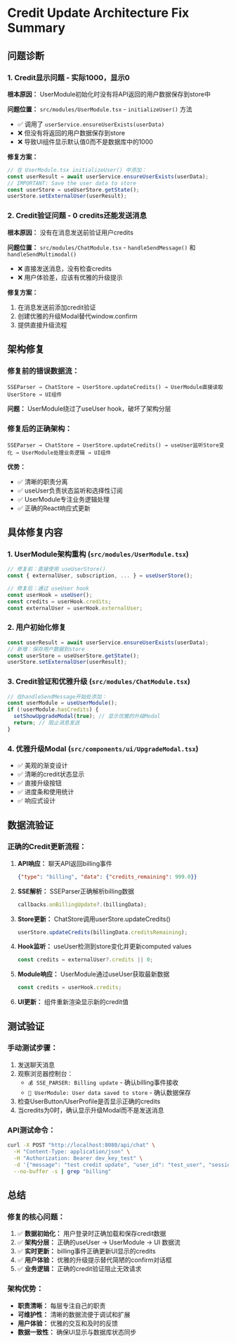 # Credit Update Architecture Fix Summary

## 问题诊断

### 1. Credit显示问题 - 实际1000，显示0
**根本原因：** UserModule初始化时没有将API返回的用户数据保存到store中

**问题位置：** `src/modules/UserModule.tsx` - `initializeUser()` 方法
- ✅ 调用了 `userService.ensureUserExists(userData)` 
- ❌ 但没有将返回的用户数据保存到store
- ❌ 导致UI组件显示默认值0而不是数据库中的1000

**修复方案：**
```typescript
// 在 UserModule.tsx initializeUser() 中添加：
const userResult = await userService.ensureUserExists(userData);
// IMPORTANT: Save the user data to store
const userStore = useUserStore.getState();
userStore.setExternalUser(userResult);
```

### 2. Credit验证问题 - 0 credits还能发送消息
**根本原因：** 没有在消息发送前验证用户credits

**问题位置：** `src/modules/ChatModule.tsx` - `handleSendMessage()` 和 `handleSendMultimodal()`
- ❌ 直接发送消息，没有检查credits
- ❌ 用户体验差，应该有优雅的升级提示

**修复方案：**
1. 在消息发送前添加credit验证
2. 创建优雅的升级Modal替代window.confirm
3. 提供直接升级流程

## 架构修复

### 修复前的错误数据流：
```
SSEParser → ChatStore → UserStore.updateCredits() → UserModule直接读取UserStore → UI组件
```
**问题：** UserModule绕过了useUser hook，破坏了架构分层

### 修复后的正确架构：
```
SSEParser → ChatStore → UserStore.updateCredits() → useUser监听Store变化 → UserModule处理业务逻辑 → UI组件
```
**优势：** 
- ✅ 清晰的职责分离
- ✅ useUser负责状态监听和选择性订阅
- ✅ UserModule专注业务逻辑处理
- ✅ 正确的React响应式更新

## 具体修复内容

### 1. UserModule架构重构 (`src/modules/UserModule.tsx`)
```typescript
// 修复前：直接使用 useUserStore()
const { externalUser, subscription, ... } = useUserStore();

// 修复后：通过 useUser hook
const userHook = useUser();
const credits = userHook.credits;
const externalUser = userHook.externalUser;
```

### 2. 用户初始化修复
```typescript
const userResult = await userService.ensureUserExists(userData);
// 新增：保存用户数据到store
const userStore = useUserStore.getState();
userStore.setExternalUser(userResult);
```

### 3. Credit验证和优雅升级 (`src/modules/ChatModule.tsx`)
```typescript
// 在handleSendMessage开始处添加：
const userModule = useUserModule();
if (!userModule.hasCredits) {
  setShowUpgradeModal(true); // 显示优雅的升级Modal
  return; // 阻止消息发送
}
```

### 4. 优雅升级Modal (`src/components/ui/UpgradeModal.tsx`)
- ✅ 美观的渐变设计
- ✅ 清晰的credit状态显示
- ✅ 直接升级按钮
- ✅ 进度条和使用统计
- ✅ 响应式设计

## 数据流验证

### 正确的Credit更新流程：
1. **API响应：** 聊天API返回billing事件
   ```json
   {"type": "billing", "data": {"credits_remaining": 999.0}}
   ```

2. **SSE解析：** SSEParser正确解析billing数据
   ```typescript
   callbacks.onBillingUpdate?.(billingData);
   ```

3. **Store更新：** ChatStore调用userStore.updateCredits()
   ```typescript
   userStore.updateCredits(billingData.creditsRemaining);
   ```

4. **Hook监听：** useUser检测到store变化并更新computed values
   ```typescript
   const credits = externalUser?.credits || 0;
   ```

5. **Module响应：** UserModule通过useUser获取最新数据
   ```typescript
   const credits = userHook.credits;
   ```

6. **UI更新：** 组件重新渲染显示新的credit值

## 测试验证

### 手动测试步骤：
1. 发送聊天消息
2. 观察浏览器控制台：
   - `💰 SSE_PARSER: Billing update` - 确认billing事件接收
   - `👤 UserModule: User data saved to store` - 确认数据保存
3. 检查UserButton/UserProfile是否显示正确的credits
4. 当credits为0时，确认显示升级Modal而不是发送消息

### API测试命令：
```bash
curl -X POST "http://localhost:8080/api/chat" \
  -H "Content-Type: application/json" \
  -H "Authorization: Bearer dev_key_test" \
  -d '{"message": "test credit update", "user_id": "test_user", "session_id": "test_session"}' \
  --no-buffer -s | grep "billing"
```

## 总结

### 修复的核心问题：
1. ✅ **数据初始化：** 用户登录时正确加载和保存credit数据
2. ✅ **架构分层：** 正确的useUser → UserModule → UI 数据流
3. ✅ **实时更新：** billing事件正确更新UI显示的credits
4. ✅ **用户体验：** 优雅的升级提示替代简陋的confirm对话框
5. ✅ **业务逻辑：** 正确的credit验证阻止无效请求

### 架构优势：
- **职责清晰：** 每层专注自己的职责
- **可维护性：** 清晰的数据流便于调试和扩展
- **用户体验：** 优雅的交互和及时的反馈
- **数据一致性：** 确保UI显示与数据库状态同步 